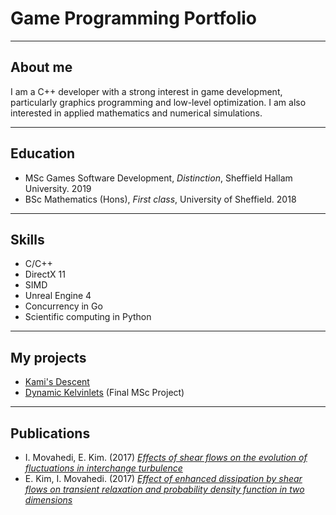 <h1>Game Programming Portfolio</h1>

***

## About me
I am a C++ developer with a strong interest in game development, particularly graphics programming and low-level optimization. I am also interested in applied mathematics and numerical simulations.

***

## Education
* MSc Games Software Development, *Distinction*, Sheffield Hallam University. 2019
* BSc Mathematics (Hons), *First class*, University of Sheffield. 2018

***

## Skills
* C/C++
* DirectX 11
* SIMD
* Unreal Engine 4
* Concurrency in Go
* Scientific computing in Python

***

## My projects
* [Kami's Descent](kamisdescent.md)
* [Dynamic Kelvinlets](dynamickelvinlets.md) (Final MSc Project)

***

## Publications
* I. Movahedi, E. Kim. (2017) *[Effects of shear flows on the evolution of fluctuations in interchange turbulence](https://aip.scitation.org/doi/10.1063/1.5006287)*
* E. Kim, I. Movahedi. (2017) *[Effect of enhanced dissipation by shear flows on transient relaxation and probability density function in two dimensions](https://aip.scitation.org/doi/10.1063/1.5003014)*

